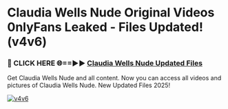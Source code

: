 # Claudia Wells Nude Original Videos 0nlyFans Leaked - Files Updated! (v4v6)

<h3>🔴 CLICK HERE 🌐==►► <a href="https://tinyurl.com/52m3yx9h" rel="nofollow">Claudia Wells Nude Updated Files</a></h3>

Get Claudia Wells Nude and all content. Now you can access all videos and pictures of Claudia Wells Nude. New Updated Files 2025!

[![v4v6](https://i.imgur.com/TnHtlc8.gif)](https://tinyurl.com/52m3yx9h)
